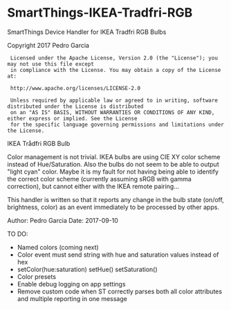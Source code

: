 # SmartThings-IKEA-Tradfri-RGB
SmartThings Device Handler for IKEA Tradfri RGB Bulbs


Copyright 2017 Pedro Garcia

     Licensed under the Apache License, Version 2.0 (the "License"); you may not use this file except
     in compliance with the License. You may obtain a copy of the License at:
     
     http://www.apache.org/licenses/LICENSE-2.0
     
     Unless required by applicable law or agreed to in writing, software distributed under the License is distributed
     on an "AS IS" BASIS, WITHOUT WARRANTIES OR CONDITIONS OF ANY KIND, either express or implied. See the License
     for the specific language governing permissions and limitations under the License.

IKEA Trådfri RGB Bulb

Color management is not trivial. IKEA bulbs are using CIE XY color scheme instead of Hue/Saturation. Also the 
bulbs do not seem to be able to output "light cyan" color. Maybe it is my fault for not having being able to
identify the correct color scheme (currently assuming sRGB with gamma correction), but cannot either with the 
IKEA remote pairing...

This handler is written so that it reports any change in the bulb state (on/off, brightness, color) as an event 
immediately to be processed by other apps.

Author: Pedro Garcia
Date: 2017-09-10

TO DO:
 * Named colors (coming next)
 * Color event must send string with hue and saturation values instead of hex
 * setColor(hue:saturation) setHue() setSaturation()
 * Color presets
 * Enable debug logging on app settings
 * Remove custom code when ST correctly parses both all color attributes and multiple reporting in one message
